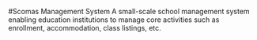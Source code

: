 #Scomas Management System
A small-scale school management system enabling education institutions to manage core activities such as enrollment, accommodation, class listings, etc.
